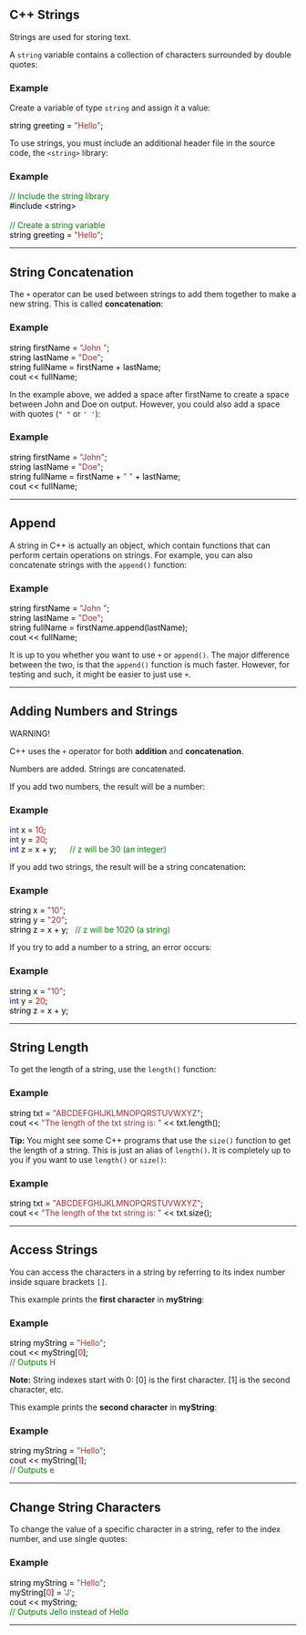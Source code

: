 <h2>C++ Strings</h2>

<p>Strings are used for storing text.</p>
<p>A <code class="w3-codespan">string</code> variable contains a collection of characters surrounded by double quotes:</p>
<div class="w3-example">
<h3>Example</h3>
<p>Create a variable of type <code class="w3-codespan">string</code> and assign it a value:</p>
<div class="w3-code notranslate javaHigh"><span class="javacolor" style="color:black"><span class="javanumbercolor" style="color:red">
</span>  string greeting = <span class="javastringcolor" style="color:brown">"Hello"</span>; </span></div>
</div>
<p>To use strings, you must include an additional header file in the source 
code, the <code class="w3-codespan">&lt;string&gt;</code> library:</p>
<div class="w3-example">
<h3>Example</h3>
<div class="w3-code notranslate javaHigh"><span class="javacolor" style="color:black"><span class="javanumbercolor" style="color:red">
</span>  <span class="commentcolor" style="color:green">// Include the string library<br></span>#include &lt;string&gt;<br><br><span class="commentcolor" style="color:green">// Create a string variable<br></span>string greeting = <span class="javastringcolor" style="color:brown">"Hello"</span>; </span></div>

</div>

<hr>

<h2>String Concatenation</h2>

<p>The <code class="w3-codespan">+</code> operator can be used between strings to add them together to make a new 
string. This is called <strong>concatenation</strong>:</p>
<div class="w3-example">
<h3>Example</h3>
<div class="w3-code notranslate javaHigh"><span class="javacolor" style="color:black"><span class="javanumbercolor" style="color:red">
</span>  string firstName = <span class="javastringcolor" style="color:brown">"John "</span>;<br>string lastName = <span class="javastringcolor" style="color:brown">"Doe"</span>;<br>string fullName = <span class="javanumbercolor" style="color:red">
</span>  firstName + lastName;<br>cout &lt;&lt; fullName; </span></div>

</div>
<p>In the example above, we added a space after firstName to create a space 
between John and Doe on output. However, you could also add a space with quotes (<code class="w3-codespan">" "</code> or <code class="w3-codespan">' '</code>):</p>
<div class="w3-example">
<h3>Example</h3>
<div class="w3-code notranslate javaHigh"><span class="javacolor" style="color:black"><span class="javanumbercolor" style="color:red">
</span>  string firstName = <span class="javastringcolor" style="color:brown">"John"</span>;<br>string lastName = <span class="javastringcolor" style="color:brown">"Doe"</span>;<br>string fullName = <span class="javanumbercolor" style="color:red">
</span>  firstName + <span class="javastringcolor" style="color:brown">" "</span> + lastName;<br>cout &lt;&lt; fullName; </span></div>

</div>
<hr>

<h2>Append</h2>
<p>A string in C++ is actually an object, which contain functions that can perform certain operations on strings. For example, you can also concatenate strings with the <code class="w3-codespan">append()</code> function:</p>
<div class="w3-example">
<h3>Example</h3>
<div class="w3-code notranslate javaHigh"><span class="javacolor" style="color:black"><span class="javanumbercolor" style="color:red">
</span>  string firstName = <span class="javastringcolor" style="color:brown">"John "</span>;<br>string lastName = <span class="javastringcolor" style="color:brown">"Doe"</span>;<br>string fullName = <span class="javanumbercolor" style="color:red">
</span>  firstName.<span class="javapropertycolor" style="color:black">append</span>(lastName);<br>cout &lt;&lt; fullName; </span></div>

</div>

<div class="w3-note w3-panel">
<p>It is up to you whether you want to use <code class="w3-codespan">+</code> or <code class="w3-codespan">append()</code>. The major difference between the two, is that the <code class="w3-codespan">append()</code> function is much faster. However, for testing and such, it might be easier to just use <code class="w3-codespan">+</code>.</p>
</div>

<hr>

<h2>Adding Numbers and Strings</h2>
<div class="w3-panel w3-warning">
<p>WARNING!</p>
 <p>C++ uses the <code class="w3-codespan">+</code> operator for both <strong>addition</strong> and 
 <strong>concatenation</strong>.</p>
 <p>Numbers are added. Strings are concatenated.</p>
</div>
<p>If you add two numbers, the result will be a number:</p>
<div class="w3-example">
<h3>Example</h3>
<div class="w3-code notranslate javaHigh"><span class="javacolor" style="color:black"><span class="javanumbercolor" style="color:red">
</span>  <span class="javakeywordcolor" style="color:mediumblue">int</span> x = <span class="javanumbercolor" style="color:red">10</span>;<br><span class="javanumbercolor" style="color:red">
</span>  <span class="javakeywordcolor" style="color:mediumblue">int</span> y = <span class="javanumbercolor" style="color:red">20</span>;<br><span class="javanumbercolor" style="color:red">
</span>  <span class="javakeywordcolor" style="color:mediumblue">int</span> z = x + y;&nbsp;&nbsp;&nbsp;&nbsp;&nbsp;&nbsp;<span class="commentcolor" style="color:green">// z will be 30 (an integer)
 </span></span></div>

</div>

<p>If you add two strings, the result will be a string concatenation:</p>
<div class="w3-example">
<h3>Example</h3>
<div class="w3-code notranslate javaHigh"><span class="javacolor" style="color:black"><span class="javanumbercolor" style="color:red">
</span>  string x = <span class="javastringcolor" style="color:brown">"10"</span>;<br><span class="javanumbercolor" style="color:red">
</span>  string y = <span class="javastringcolor" style="color:brown">"20"</span>;<br><span class="javanumbercolor" style="color:red">
</span>  string z = x + y;&nbsp;&nbsp; <span class="commentcolor" style="color:green">// z will be 1020 (a string)
 </span></span></div>

</div>

<p>If you try to add a number to a string, an error occurs:</p>
<div class="w3-example w3-pale-red">
<h3>Example</h3>
<div class="w3-code notranslate javaHigh w3-border-red"><span class="javacolor" style="color:black"><span class="javanumbercolor" style="color:red">
</span>  string x = <span class="javastringcolor" style="color:brown">"10"</span>;<br><span class="javanumbercolor" style="color:red">
</span>  <span class="javakeywordcolor" style="color:mediumblue">int</span> y = <span class="javanumbercolor" style="color:red">20</span>;<br><span class="javanumbercolor" style="color:red">
</span>  string z = x + y; </span></div>
</div>

<hr>

<h2>String Length</h2>
<p>To get the length of a string, use the <code class="w3-codespan">length()</code> function:</p>
<div class="w3-example">
<h3>Example</h3>
<div class="w3-code notranslate javaHigh"><span class="javacolor" style="color:black"><span class="javanumbercolor" style="color:red">
</span>  string txt = <span class="javastringcolor" style="color:brown">"ABCDEFGHIJKLMNOPQRSTUVWXYZ"</span>;<br>cout &lt;&lt; <span class="javastringcolor" style="color:brown">"The length of the txt 
  string is: "</span> &lt;&lt; txt.<span class="javapropertycolor" style="color:black">length</span>(); </span></div>

</div>

<p><strong>Tip:</strong> You might see some C++ programs that use the <code class="w3-codespan">size()</code> function to get the length of a string. This is 
just an alias of <code class="w3-codespan">length()</code>. It is completely up to you if you want to use <code class="w3-codespan">length()</code> or <code class="w3-codespan">size()</code>:</p>
<div class="w3-example">
<h3>Example</h3>
<div class="w3-code notranslate javaHigh"><span class="javacolor" style="color:black"><span class="javanumbercolor" style="color:red">
</span>  string txt = <span class="javastringcolor" style="color:brown">"ABCDEFGHIJKLMNOPQRSTUVWXYZ"</span>;<br>cout &lt;&lt; <span class="javastringcolor" style="color:brown">"The length of the txt 
  string is: "</span> &lt;&lt; txt.<span class="javapropertycolor" style="color:black">size</span>(); </span></div>

</div>
<hr>

<h2>Access Strings</h2>
<p>You can access the characters in a string by referring to its index number 
inside square brackets <code class="w3-codespan">[]</code>.</p>
<p>This example prints the <strong>first character</strong> in 
<strong>myString</strong>:</p>

<div class="w3-example">
<h3>Example</h3>
<div class="w3-code notranslate javaHigh"><span class="javacolor" style="color:black"><span class="javanumbercolor" style="color:red">
</span>  string <span class="javanumbercolor" style="color:red">
</span>  myString = <span class="javastringcolor" style="color:brown">"Hello"</span>;<br>cout &lt;&lt; myString[<span class="javanumbercolor" style="color:red">0</span>];<br><span class="commentcolor" style="color:green">// Outputs H<br></span><span class="javanumbercolor" style="color:red">
</span>  </span></div>

</div>

<div class="w3-note w3-panel">
<p><strong>Note:</strong> String indexes start with 0: [0] is the first character. [1] is the second 
character, etc.</p>
</div>

<p>This example prints the <strong>second character</strong> in 
<strong>myString</strong>:</p>

<div class="w3-example">
<h3>Example</h3>
<div class="w3-code notranslate javaHigh"><span class="javacolor" style="color:black"><span class="javanumbercolor" style="color:red">
</span>  string <span class="javanumbercolor" style="color:red">
</span>  myString = <span class="javastringcolor" style="color:brown">"Hello"</span>;<br>cout &lt;&lt; myString[<span class="javanumbercolor" style="color:red">1</span>];<br><span class="commentcolor" style="color:green">// Outputs e<br></span><span class="javanumbercolor" style="color:red">
</span>  </span></div>

</div>

<hr>

<h2>Change String Characters</h2>
<p>To change the value of a specific character in a string, refer to the index 
number, and use single quotes:</p>

<div class="w3-example">
<h3>Example</h3>
<div class="w3-code notranslate javaHigh"><span class="javacolor" style="color:black"><span class="javanumbercolor" style="color:red">
</span>  string <span class="javanumbercolor" style="color:red">
</span>  myString = <span class="javastringcolor" style="color:brown">"Hello"</span>;<br>myString[<span class="javanumbercolor" style="color:red">0</span>] = <span class="javastringcolor" style="color:brown">'J'</span>;<br>cout &lt;&lt; myString;<br><span class="commentcolor" style="color:green">// 
  Outputs Jello instead of Hello<br></span><span class="javanumbercolor" style="color:red">
</span>  </span></div>

</div>
<hr>
